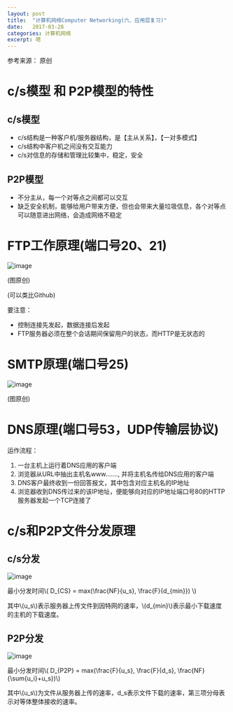 ```yaml
---
layout: post
title:  "计算机网络Computer Networking(六、应用层复习)"
date:   2017-03-28
categories: 计算机网络
excerpt: 嗯
---
```


<script type="text/javascript" src="http://cdn.mathjax.org/mathjax/latest/MathJax.js?config=default"></script>

参考来源： 原创

# c/s模型 和 P2P模型的特性

## c/s模型

* c/s结构是一种客户机/服务器结构，是【主从关系】，【一对多模式】
* c/s结构中客户机之间没有交互能力
* c/s对信息的存储和管理比较集中，稳定，安全

## P2P模型

* 不分主从，每一个对等点之间都可以交互
* 缺乏安全机制，能够给用户带来方便，但也会带来大量垃圾信息，各个对等点可以随意进出网络，会造成网络不稳定

# FTP工作原理(端口号20、21)

![image](http://i2.muimg.com/1949/a8cb7ed9b4da5d08.png)

(图原创)

(可以类比Github)

要注意：

* 控制连接先发起，数据连接后发起
* FTP服务器必须在整个会话期间保留用户的状态，而HTTP是无状态的

# SMTP原理(端口号25)

![image](http://i2.muimg.com/1949/b6b0bb07dfb2d1ea.png)

(图原创)

# DNS原理(端口号53，UDP传输层协议)

运作流程：

1. 一台主机上运行着DNS应用的客户端
2. 浏览器从URL中抽出主机名www......., 并将主机名传给DNS应用的客户端
3. DNS客户最终收到一份回答报文，其中包含对应主机名的IP地址
4. 浏览器收到DNS传过来的该IP地址，便能够向对应的IP地址端口号80的HTTP服务器发起一个TCP连接了

# c/s和P2P文件分发原理

## c/s分发

![image](http://i4.buimg.com/1949/046c201fd6681f51.png)

最小分发时间\\( D_{CS} = max(\frac{NF}{u_s}, \frac{F}{d_{min}}) \\)

其中\\(u_s\\)表示服务器上传文件到因特网的速率，\\(d_{min}\\)表示最小下载速度的主机的下载速度。

## P2P分发

![image](http://i4.buimg.com/1949/9c726fa771706692.png)

最小分发时间\\( D_{P2P} = max(\frac{F}{u_s}, \frac{F}{d_s}, \frac{NF}{\sum{u_i}+u_s})\\)

其中\\(u_s\\)为文件从服务器上传的速率，d_s表示文件下载的速率，第三项分母表示对等体整体接收的速率。
